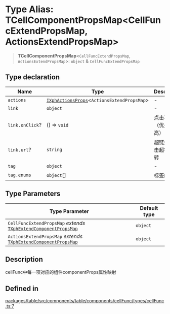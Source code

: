 # Type Alias: TCellComponentPropsMap\<CellFuncExtendPropsMap, ActionsExtendPropsMap\>

> **TCellComponentPropsMap**\<`CellFuncExtendPropsMap`, `ActionsExtendPropsMap`\>: `object` & `CellFuncExtendPropsMap`

## Type declaration

| Name | Type | Description |
| ------ | ------ | ------ |
| `actions` | [`IXphActionsProps`](../interfaces/IXphActionsProps.md)\<`ActionsExtendPropsMap`\> | - |
| `link` | `object` | - |
| `link.onClick`? | () => `void` | 点击事件（优先级最高） |
| `link.url`? | `string` | 超链接，点击超链接跳转 |
| `tag` | `object` | - |
| `tag.enums` | `object`[] | 标签的枚举 |

## Type Parameters

| Type Parameter | Default type |
| ------ | ------ |
| `CellFuncExtendPropsMap` *extends* [`TXphExtendComponentPropsMap`](TXphExtendComponentPropsMap.md) | `object` |
| `ActionsExtendPropsMap` *extends* [`TXphExtendComponentPropsMap`](TXphExtendComponentPropsMap.md) | `object` |

## Description

cellFunc中每一项对应的组件componentProps属性映射

## Defined in

[packages/table/src/components/table/components/cellFunc/types/cellFunc.ts:7](https://github.com/XiaoPiHong/xph-crud/blob/a66f5e1165d80a9a49dbfe85e58764d0d506a6ef/packages/table/src/components/table/components/cellFunc/types/cellFunc.ts#L7)
